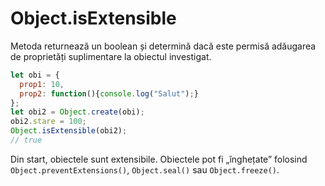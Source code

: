 # Object.isExtensible

Metoda returnează un boolean și determină dacă este permisă adăugarea de proprietăți suplimentare la obiectul investigat.

```javascript
let obi = {
  prop1: 10,
  prop2: function(){console.log("Salut");}
};
let obi2 = Object.create(obi);
obi2.stare = 100;
Object.isExtensible(obi2);
// true
```

Din start, obiectele sunt extensibile.
Obiectele pot fi „înghețate” folosind `Object.preventExtensions()`, `Object.seal()` sau `Object.freeze()`.
